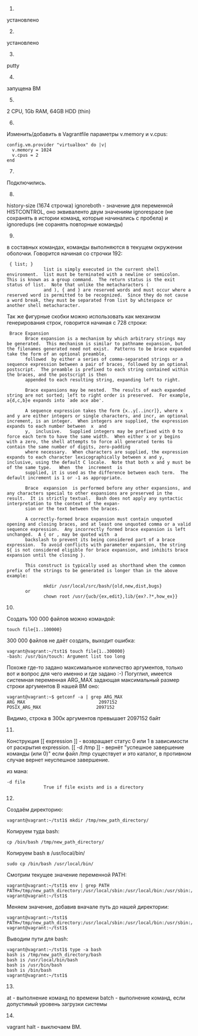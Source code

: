 1.  
установлено  
 
2. 
установлено  
 
3.  
putty  

4. 
запущена ВМ  

5.  
2 CPU, 1Gb RAM, 64GB HDD (thin)  
 
6.  
Изменить/добавить в Vagrantfile параметры v.memory и v.cpus:
```
config.vm.provider "virtualbox" do |v|
  v.memory = 1024
  v.cpus = 2
end 
```
7.  
Подключились.  

8.  
 history-size (1674 строчка)
 ignoreboth - значение для переменной HISTCONTROL, оно эквиваленто двум значениям ignorespace (не сохранять в истории команд, которые начинались с пробела)  и ignoredups (не соранять повторные команды)

9.  
в составных командах, команды выполняются в текущем окружении оболочки.
Говорится начиная со строчки 192:
```
 { list; }
              list is simply executed in the current shell environment.  list must be terminated with a newline or semicolon.  This is known as a group command.  The return status is the exit status of list.  Note that unlike the metacharacters (
              and ), { and } are reserved words and must occur where a reserved word is permitted to be recognized.  Since they do not cause a word break, they must be separated from list by whitespace or another shell metacharacter.
```

Так же фигурные скобки можно использовать как механизм генерирования строк, говорится начиная с 728 строки:
```
 Brace Expansion
       Brace expansion is a mechanism by which arbitrary strings may be generated.  This mechanism is similar to pathname expansion, but the filenames generated need not exist.  Patterns to be brace expanded take the form of an optional preamble,
       followed  by either a series of comma-separated strings or a sequence expression between a pair of braces, followed by an optional postscript.  The preamble is prefixed to each string contained within the braces, and the postscript is then
       appended to each resulting string, expanding left to right.

       Brace expansions may be nested.  The results of each expanded string are not sorted; left to right order is preserved.  For example, a{d,c,b}e expands into `ade ace abe'.

       A sequence expression takes the form {x..y[..incr]}, where x and y are either integers or single characters, and incr, an optional increment, is an integer.  When integers are supplied, the expression expands to each number between  x  and
       y,  inclusive.   Supplied integers may be prefixed with 0 to force each term to have the same width.  When either x or y begins with a zero, the shell attempts to force all generated terms to contain the same number of digits, zero-padding
       where necessary.  When characters are supplied, the expression expands to each character lexicographically between x and y, inclusive, using the default C locale.  Note that both x and y must be of the same type.   When  the  increment  is
       supplied, it is used as the difference between each term.  The default increment is 1 or -1 as appropriate.

       Brace  expansion  is performed before any other expansions, and any characters special to other expansions are preserved in the result.  It is strictly textual.  Bash does not apply any syntactic interpretation to the context of the expan‐
       sion or the text between the braces.

       A correctly-formed brace expansion must contain unquoted opening and closing braces, and at least one unquoted comma or a valid sequence expression.  Any incorrectly formed brace expansion is left unchanged.  A { or , may be quoted with  a
       backslash to prevent its being considered part of a brace expression.  To avoid conflicts with parameter expansion, the string ${ is not considered eligible for brace expansion, and inhibits brace expansion until the closing }.

       This construct is typically used as shorthand when the common prefix of the strings to be generated is longer than in the above example:

              mkdir /usr/local/src/bash/{old,new,dist,bugs}
       or
              chown root /usr/{ucb/{ex,edit},lib/{ex?.?*,how_ex}}

```

10.  
Создать 100 000 файлов можно командой:
```
touch file{1..100000}
```

300 000 файлов не даёт создать, выходит ошибка:
```
vagrant@vagrant:~/tst1$ touch file{1..300000}
-bash: /usr/bin/touch: Argument list too long
```
Похоже где-то задано максимальное количество аргументов, только вот и вопрос для чего именно и где задано :-)
Погуглил, имеется системная переменная ARG_MAX задающая максимальный размер строки аргументов
В нашей ВМ оно:
```
vagrant@vagrant:~$ getconf -a | grep ARG_MAX
ARG_MAX                            2097152
POSIX_ARG_MAX                     2097152
```
Видимо, строка в 300к аргументов превышает 2097152 байт

11.  
Конструкция [[ expression ]] - возвращает статус 0 или 1 в зависимости от раскрытия expression.
[[ -d /tmp ]] - вернёт "успешное завершение команды (или 0)" если файл /tmp  существует и это каталог, в противном случае вернет неуспешное завершение. 

из мана:
```
-d file
              True if file exists and is a directory
```

12.  
Создаём директорию: 
```
vagrant@vagrant:~/tst1$ mkdir /tmp/new_path_directory/
```

Копируем туда bash:
```
cp /bin/bash /tmp/new_path_directory/
```

Копируем bash в /usr/local/bin/
```
sudo cp /bin/bash /usr/local/bin/
```

Смотрим текущее значение переменной PATH:
```
vagrant@vagrant:~/tst1$ env | grep PATH
PATH=/tmp/new_path_directory:/usr/local/sbin:/usr/local/bin:/usr/sbin:/usr/bin:/sbin:/bin:/usr/games:/usr/local/games:/snap/bin
vagrant@vagrant:~/tst1$
```

Меняем значение, добавив вначале путь до нашей директории:
```
vagrant@vagrant:~/tst1$ PATH=/tmp/new_path_directory:/usr/local/sbin:/usr/local/bin:/usr/sbin:/usr/bin:/sbin:/bin:/usr/games:/usr/local/games:/snap/bin
vagrant@vagrant:~/tst1$
```

Выводим пути для bash:
```
vagrant@vagrant:~/tst1$ type -a bash
bash is /tmp/new_path_directory/bash
bash is /usr/local/bin/bash
bash is /usr/bin/bash
bash is /bin/bash
vagrant@vagrant:~/tst1$
```

13.  
at - выполнение команд по времени
batch -  выполнение команд, если допустимый уровень загрузки системы

14.  
vagrant halt  - выключаем ВМ.



